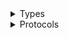 <details>
<summary>Types</summary>

  - [WorkMailClient](/aws-sdk-swift/reference/0.x/AWSWorkMail/WorkMailClient)
  - [WorkMailClient.WorkMailClientConfiguration](/aws-sdk-swift/reference/0.x/AWSWorkMail/WorkMailClient.WorkMailClientConfiguration)
  - [WorkMailClientLogHandlerFactory](/aws-sdk-swift/reference/0.x/AWSWorkMail/WorkMailClientLogHandlerFactory)
  - [WorkMailClientTypes](/aws-sdk-swift/reference/0.x/AWSWorkMail/WorkMailClientTypes)

</details>

<details>
<summary>Protocols</summary>

  - [WorkMailClientProtocol](/aws-sdk-swift/reference/0.x/AWSWorkMail/WorkMailClientProtocol)

</details>
